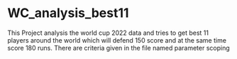 # WC_analysis_best11
This Project analysis the world cup 2022 data and tries to get best 11 players around the world which will defend 150 score and at the same time score 180 runs. There are criteria given in the file named  parameter scoping
